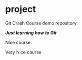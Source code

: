 # project
Git Crash Course demo repository

***Just learning how to Git***

Nice course

Very Nice course
